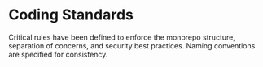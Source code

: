 # Coding Standards

Critical rules have been defined to enforce the monorepo structure, separation of concerns, and security best practices. Naming conventions are specified for consistency.